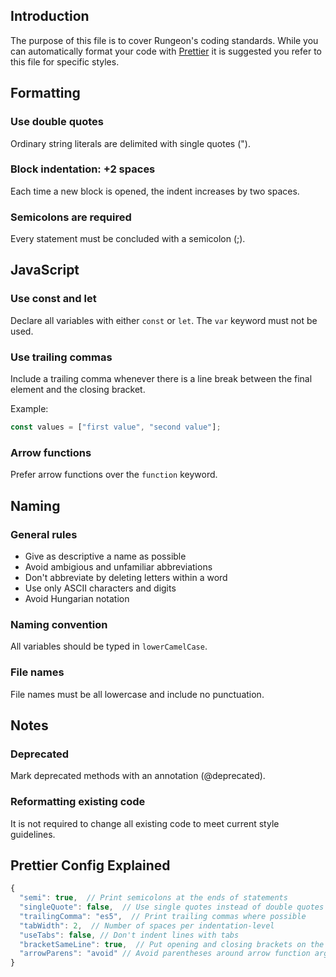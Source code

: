 ## Introduction

The purpose of this file is to cover Rungeon's coding standards. While you can automatically format your code with [Prettier](/contributing.md) it is suggested you refer to this file for specific styles.

## Formatting

### Use double quotes

Ordinary string literals are delimited with single quotes (").

### Block indentation: +2 spaces

Each time a new block is opened, the indent increases by two spaces.

### Semicolons are required

Every statement must be concluded with a semicolon (;).

## JavaScript

### Use const and let

Declare all variables with either `const` or `let`. The `var` keyword must not be used.

### Use trailing commas

Include a trailing comma whenever there is a line break between the final element and the closing bracket.

Example:

```js
const values = ["first value", "second value"];
```

### Arrow functions

Prefer arrow functions over the `function` keyword.

## Naming

### General rules

- Give as descriptive a name as possible
- Avoid ambigious and unfamiliar abbreviations
- Don't abbreviate by deleting letters within a word
- Use only ASCII characters and digits
- Avoid Hungarian notation

### Naming convention

All variables should be typed in `lowerCamelCase`.

### File names

File names must be all lowercase and include no punctuation.

## Notes

### Deprecated

Mark deprecated methods with an annotation (@deprecated).

### Reformatting existing code

It is not required to change all existing code to meet current style guidelines.

## Prettier Config Explained

```js
{
  "semi": true,  // Print semicolons at the ends of statements
  "singleQuote": false,  // Use single quotes instead of double quotes
  "trailingComma": "es5",  // Print trailing commas where possible
  "tabWidth": 2,  // Number of spaces per indentation-level
  "useTabs": false, // Don't indent lines with tabs
  "bracketSameLine": true,  // Put opening and closing brackets on the same line
  "arrowParens": "avoid" // Avoid parentheses around arrow function arguments
}
```
